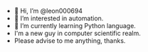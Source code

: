 - 👋 Hi, I’m @leon000694
- 👀 I’m interested in automation.
- 🌱 I’m currently learning Python language.
- I'm a new guy in computer scientific realm.
- Please advise to me anything, thanks.

<!---
leon000694 is a ✨ special ✨ repository because its `README.md` (this file) appears on your GitHub profile.
You can click the Preview link to take a look at your changes.
--->
